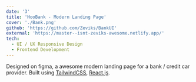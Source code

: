 ```yaml
---
date: '3'
title: 'HooBank - Modern Landing Page'
cover: './Bank.png'
github: 'https://github.com/Zeviks/BankUI'
external: 'https://master--isnt-zeviks-awesome.netlify.app/'
tech:
  - UI / UX Responsive Design
  - Frontend Development
---
```


Designed on figma, a awesome modern landing page for a bank / credit car provider. Built using [TailwindCSS](), [React.js]().

